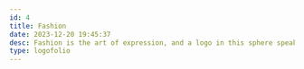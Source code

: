```yaml
---
id: 4
title: Fashion
date: 2023-12-20 19:45:37
desc: Fashion is the art of expression, and a logo in this sphere speaks volumes of your brand’s style and vision. I create logos that reflect the sophistication, trendsetting qualities, and the unique identity of fashion labels. Each stroke and color choice is a testament to the brand’s aesthetic, promising to leave a lasting impression on the style-conscious audience.
type: logofolio
---
```

